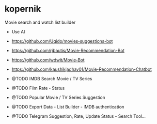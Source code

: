 # kopernik
Movie search and watch list builder
- Use AI
- https://github.com/Uqido/movies-suggestions-bot
- https://github.com/rjbautis/Movie-Recommendation-Bot
- https://github.com/wdwit/Movie-Bot
- https://github.com/kaushikjadhav01/Movie-Recommendation-Chatbot

- @TODO IMDB Search Movie / TV Series
- @TODO Film Rate - Status 
- @TODO Popular Movie / TV Series Suggestion
- @TODO Export Data - List Builder - IMDB authentication
- @TODO Telegram Suggestion, Rate, Update Status - Search Tool...
